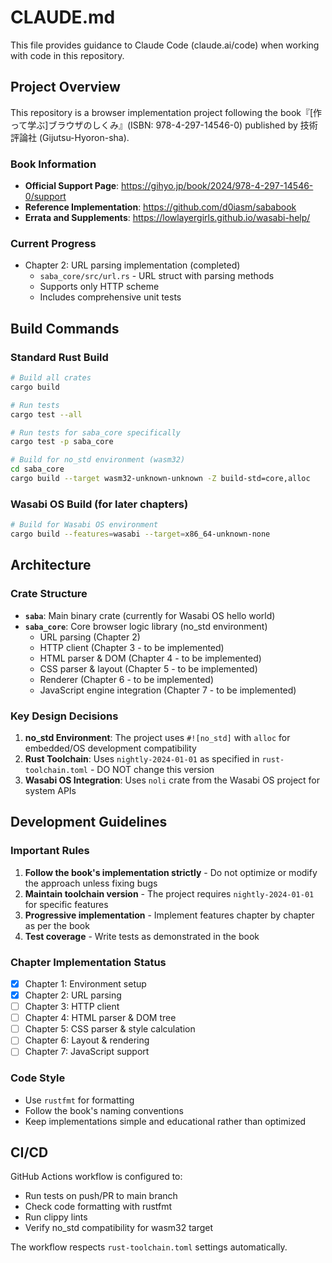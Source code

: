 # CLAUDE.md

This file provides guidance to Claude Code (claude.ai/code) when working with code in this repository.

## Project Overview

This repository is a browser implementation project following the book『[作って学ぶ]ブラウザのしくみ』(ISBN: 978-4-297-14546-0) published by 技術評論社 (Gijutsu-Hyoron-sha).

### Book Information
- **Official Support Page**: https://gihyo.jp/book/2024/978-4-297-14546-0/support
- **Reference Implementation**: https://github.com/d0iasm/sababook
- **Errata and Supplements**: https://lowlayergirls.github.io/wasabi-help/

### Current Progress
- Chapter 2: URL parsing implementation (completed)
  - `saba_core/src/url.rs` - URL struct with parsing methods
  - Supports only HTTP scheme
  - Includes comprehensive unit tests

## Build Commands

### Standard Rust Build
```bash
# Build all crates
cargo build

# Run tests
cargo test --all

# Run tests for saba_core specifically
cargo test -p saba_core

# Build for no_std environment (wasm32)
cd saba_core
cargo build --target wasm32-unknown-unknown -Z build-std=core,alloc
```

### Wasabi OS Build (for later chapters)
```bash
# Build for Wasabi OS environment
cargo build --features=wasabi --target=x86_64-unknown-none
```

## Architecture

### Crate Structure
- **`saba`**: Main binary crate (currently for Wasabi OS hello world)
- **`saba_core`**: Core browser logic library (no_std environment)
  - URL parsing (Chapter 2)
  - HTTP client (Chapter 3 - to be implemented)
  - HTML parser & DOM (Chapter 4 - to be implemented)
  - CSS parser & layout (Chapter 5 - to be implemented)
  - Renderer (Chapter 6 - to be implemented)
  - JavaScript engine integration (Chapter 7 - to be implemented)

### Key Design Decisions
1. **no_std Environment**: The project uses `#![no_std]` with `alloc` for embedded/OS development compatibility
2. **Rust Toolchain**: Uses `nightly-2024-01-01` as specified in `rust-toolchain.toml` - DO NOT change this version
3. **Wasabi OS Integration**: Uses `noli` crate from the Wasabi OS project for system APIs

## Development Guidelines

### Important Rules
1. **Follow the book's implementation strictly** - Do not optimize or modify the approach unless fixing bugs
2. **Maintain toolchain version** - The project requires `nightly-2024-01-01` for specific features
3. **Progressive implementation** - Implement features chapter by chapter as per the book
4. **Test coverage** - Write tests as demonstrated in the book

### Chapter Implementation Status
- [x] Chapter 1: Environment setup
- [x] Chapter 2: URL parsing
- [ ] Chapter 3: HTTP client
- [ ] Chapter 4: HTML parser & DOM tree
- [ ] Chapter 5: CSS parser & style calculation
- [ ] Chapter 6: Layout & rendering
- [ ] Chapter 7: JavaScript support

### Code Style
- Use `rustfmt` for formatting
- Follow the book's naming conventions
- Keep implementations simple and educational rather than optimized

## CI/CD

GitHub Actions workflow is configured to:
- Run tests on push/PR to main branch
- Check code formatting with rustfmt
- Run clippy lints
- Verify no_std compatibility for wasm32 target

The workflow respects `rust-toolchain.toml` settings automatically.